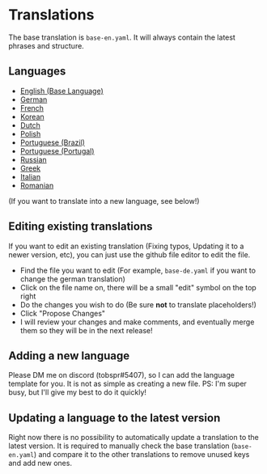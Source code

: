 # Translations

The base translation is `base-en.yaml`. It will always contain the latest phrases and structure.

## Languages

-   [English (Base Language)](base-en.yaml)
-   [German](base-de.yaml)
-   [French](base-fr.yaml)
-   [Korean](base-kor.yaml)
-   [Dutch](base-nl.yaml)
-   [Polish](base-pl.yaml)
-   [Portuguese (Brazil)](base-pt-BR.yaml)
-   [Portuguese (Portugal)](base-pt-PT.yaml)
-   [Russian](base-ru.yaml)
-   [Greek](base-el.yaml)
-   [Italian](base-it.yaml)
-   [Romanian](base-ro.yaml)

(If you want to translate into a new language, see below!)

## Editing existing translations

If you want to edit an existing translation (Fixing typos, Updating it to a newer version, etc), you can just use the github file editor to edit the file.

-   Find the file you want to edit (For example, `base-de.yaml` if you want to change the german translation)
-   Click on the file name on, there will be a small "edit" symbol on the top right
-   Do the changes you wish to do (Be sure **not** to translate placeholders!)
-   Click "Propose Changes"
-   I will review your changes and make comments, and eventually merge them so they will be in the next release!

## Adding a new language

Please DM me on discord (tobspr#5407), so I can add the language template for you. It is not as simple as creating a new file.
PS: I'm super busy, but I'll give my best to do it quickly!

## Updating a language to the latest version

Right now there is no possibility to automatically update a translation to the latest version. It is required to manually check the base translation (`base-en.yaml`) and compare it to the other translations to remove unused keys and add new ones.
